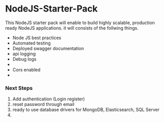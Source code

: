 # NodeJS-Starter-Pack
This NodeJS starter pack will enable to build highly scalable, production ready NodeJS applications. it will consists of the follwing things.

<ul>
  <li>Node JS best practices</li>
  <li>Automated testing</li>
  <li>Deployed swagger documentation</li>
  <li>api logging</li>
  <li>Debug logs<li>
  <li>Cors enabled<li>
</ul>

<h3>Next Steps</h3>
<ol>
  <li>Add authentication (Login register)</li>
  <li>reset password through email<li>
  <l1>ready to use database drivers for MongoDB, Elasticsearch, SQL Server<li>
<ol>
